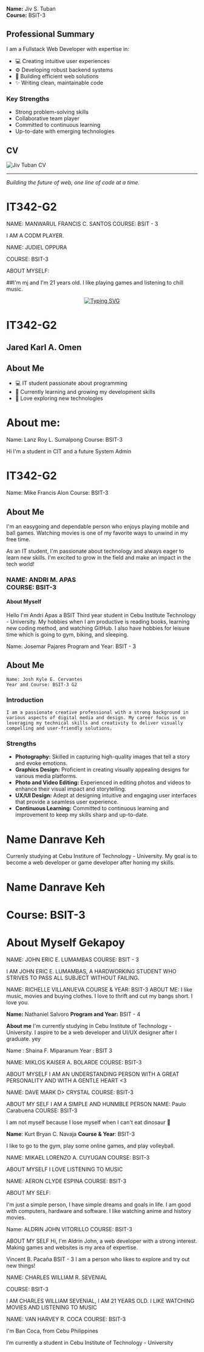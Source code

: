 
**Name:** Jiv S. Tuban  
**Course:** BSIT-3

## Professional Summary

I am a Fullstack Web Developer with expertise in:

- 💻 Creating intuitive user experiences
- ⚙️ Developing robust backend systems
- 🎯 Building efficient web solutions
- ✨ Writing clean, maintainable code

### Key Strengths

- Strong problem-solving skills
- Collaborative team player
- Committed to continuous learning
- Up-to-date with emerging technologies

## CV

![Jiv Tuban CV](./jiv-tuban-CV-1.png)

---

*Building the future of web, one line of code at a time.*

# IT342-G2

NAME: MANWARUL FRANCIS C. SANTOS
COURSE: BSIT - 3

I AM A CODM PLAYER. 

NAME: JUDIEL OPPURA

COURSE: BSIT-3

ABOUT MYSELF:

##I'm mj and I'm 21 years old. I like playing games and listening to chill music.

<div align="center">
  <!-- Animated Greeting -->
  <div style="margin-bottom: 20px;">
    <a href="https://git.io/typing-svg">
      <img src="https://readme-typing-svg.demolab.com?font=JetBrains+Mono&weight=600&size=28&duration=3500&pause=1000&color=00FFF2&center=true&vCenter=true&random=false&width=435&lines=Hi+there%2C+I'm+Karl!+%F0%9F%94%A5;%3C%F0%9F%92%BB+Jared+Karl+Omen%2F%3E;%7B+BSIT+-3+%7D" alt="Typing SVG" />
    </a>
  </div>
</div>

<div>
    <h1>IT342-G2</h1>
</div>

## Jared Karl A. Omen

<!-- About Me Section with Floating Animation -->
<h2>
  About Me
</h2>

- 💻 IT student passionate about programming
- 🌱 Currently learning and growing my development skills
- 🚀 Love exploring new technologies

# About me:
Name: Lanz Roy L. Sumalpong
Course: BSIT-3

Hi I'm a student in CIT and a future System Admin


# IT342-G2


Name: Mike Francis Alon
Course: BSIT-3
 
## About Me
 
I'm an easygoing and dependable person who enjoys playing mobile and ball games. Watching movies is one of my favorite ways to unwind in my free time.
 
As an IT student, I'm passionate about technology and always eager to learn new skills. I'm excited to grow in the field and make an impact in the tech world!



<h3>NAME: ANDRI M. APAS<br>
COURSE: BSIT-3<br></h3>

<h4>About Myself</h4>
<p>Hello I'm Andri Apas a BSIT Third year student in Cebu Institute Technology - University.
My hobbies when I am productive is reading books, learning new coding method, and 
watching GitHub. I also have hobbies for leisure time which is going to gym, biking, and 
sleeping.</p>


Name: Josemar Pajares
Program and Year: BSIT - 3
## About Me

    Name: Josh Kyle E. Cervantes
    Year and Course: BSIT-3 G2

### Introduction

    I am a passionate creative professional with a strong background in various aspects of digital media and design. My career focus is on leveraging my technical skills and creativity to deliver visually compelling and user-friendly solutions.

### Strengths

- **Photography:** Skilled in capturing high-quality images that tell a story and evoke emotions.
- **Graphics Design:** Proficient in creating visually appealing designs for various media platforms.
- **Photo and Video Editing:** Experienced in editing photos and videos to enhance their visual impact and storytelling.
- **UX/UI Design:** Adept at designing intuitive and engaging user interfaces that provide a seamless user experience.
- **Continuous Learning:** Committed to continuous learning and improvement to keep my skills sharp and up-to-date.

# Name Danrave Keh

Currenly studying at Cebu Institure of Technology - University. 
My goal is to become a web developer or game developer after honing my skills.

# Name Danrave Keh
# Course: BSIT-3
# About Myself Gekapoy 


NAME: JOHN ERIC E. LUMAMBAS
COURSE: BSIT - 3

I AM JOHN ERIC E. LUMAMBAS, A HARDWORKING STUDENT WHO STRIVES TO PASS ALL SUBJECT WITHOUT FAILING.


NAME: RICHELLE VILLANUEVA
COURSE & YEAR: BSIT-3
ABOUT ME: I like music, movies and buying clothes. I love to thrift and cut my bangs short. I love you. 



**Name:** Nathaniel Salvoro
**Program and Year:** BSIT - 4

**About me**
I'm currently studying in Cebu Institute of Technology - University.
I aspire to be a web developer and UI/UX designer after I graduate.
yey

Name : Shaina F. Miparanum
Year : BSIT 3



NAME: MIKLOS KAISER A. BOLARDE
COURSE: BSIT-3

ABOUT MYSELF
I AM AN UNDERSTANDING PERSON WITH A GREAT PERSONALITY AND WITH A GENTLE HEART <3



NAME: DAVE MARK D> CRYSTAL
COURSE: BSIT-3

ABOUT MY SELF
I AM A SIMPLE AND HUNMBLE PERSON
NAME: Paulo Carabuena
COURSE: BSIT-3

I am not myself because I lose myself when I can't eat dinosaur 🦖


**Name**: Kurt Bryan C. Navaja
**Course & Year**: BSIT-3

I like to go to the gym, play some online games, and play volleyball.

NAME: MIKAEL LORENZO A. CUYUGAN
COURSE: BSIT-3

ABOUT MYSELF
I LOVE LISTENING TO MUSIC 


NAME: AERON CLYDE ESPINA
COURSE: BSIT-3

ABOUT MY SELF:

I'm just a simple person, I have simple dreams and goals in life.
I am good with computers, hardware and software. I like watching anime and history movies.

Name: ALDRIN JOHN VITORILLO
COURSE: BSIT-3

ABOUT MY SELF
Hi, I'm Aldrin John, a web developer with a strong interest. Making games and websites is my area of expertise. 

Vincent B. Pacaña
BSIT - 3
I am a person who likes to explore and try out new things!

NAME: CHARLES WILLIAM R. SEVENIAL

COURSE: BSIT-3

I AM CHARLES WILLIAM SEVENIAL, I AM 21 YEARS OLD. I LIKE WATCHING MOVIES AND LISTENING TO MUSIC


NAME: VAN HARVEY R. COCA
COURSE: BSIT-3

I'm Ban Coca, from Cebu Philippines

I’m currently a student in Cebu Institute of Technology - University


